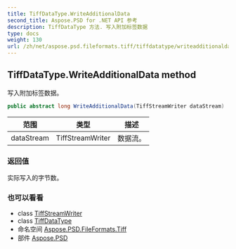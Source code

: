 ```yaml
---
title: TiffDataType.WriteAdditionalData
second_title: Aspose.PSD for .NET API 参考
description: TiffDataType 方法. 写入附加标签数据
type: docs
weight: 130
url: /zh/net/aspose.psd.fileformats.tiff/tiffdatatype/writeadditionaldata/
---
```

## TiffDataType.WriteAdditionalData method

写入附加标签数据。

```csharp
public abstract long WriteAdditionalData(TiffStreamWriter dataStream)
```

| 范围 | 类型 | 描述 |
| --- | --- | --- |
| dataStream | TiffStreamWriter | 数据流。 |

### 返回值

实际写入的字节数。

### 也可以看看

* class [TiffStreamWriter](../../../aspose.psd.fileformats.tiff.filemanagement/tiffstreamwriter/)
* class [TiffDataType](../)
* 命名空间 [Aspose.PSD.FileFormats.Tiff](../../tiffdatatype/)
* 部件 [Aspose.PSD](../../../)


